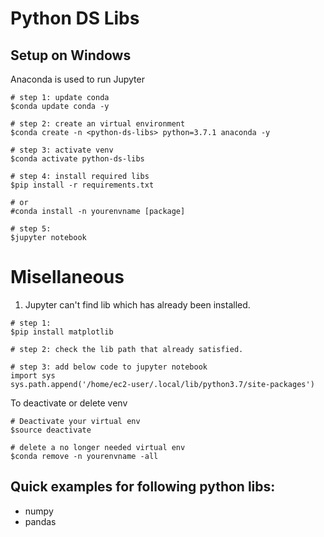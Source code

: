 # Python DS Libs

## Setup on Windows
Anaconda is used to run Jupyter
```
# step 1: update conda
$conda update conda -y

# step 2: create an virtual environment
$conda create -n <python-ds-libs> python=3.7.1 anaconda -y

# step 3: activate venv
$conda activate python-ds-libs

# step 4: install required libs
$pip install -r requirements.txt

# or
#conda install -n yourenvname [package]

# step 5: 
$jupyter notebook
```

# Misellaneous
1. Jupyter can't find lib which has already been installed.
```
# step 1:
$pip install matplotlib

# step 2: check the lib path that already satisfied.

# step 3: add below code to jupyter notebook 
import sys
sys.path.append('/home/ec2-user/.local/lib/python3.7/site-packages')
```


To deactivate or delete venv
```
# Deactivate your virtual env
$source deactivate

# delete a no longer needed virtual env
$conda remove -n yourenvname -all
```

## Quick examples for following python libs:
* numpy
* pandas
